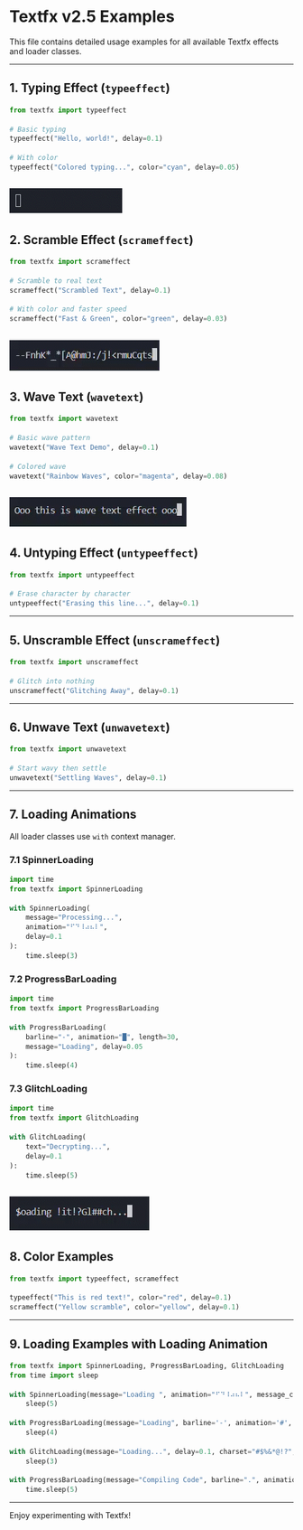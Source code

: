 # Textfx v2.5 Examples

This file contains detailed usage examples for all available Textfx effects and loader classes.

---

## 1. Typing Effect (`typeeffect`)

```python
from textfx import typeeffect

# Basic typing
typeeffect("Hello, world!", delay=0.1)

# With color
typeeffect("Colored typing...", color="cyan", delay=0.05)
```
![Alt text](assets/typee.gif)
---

## 2. Scramble Effect (`scrameffect`)

```python
from textfx import scrameffect

# Scramble to real text
scrameffect("Scrambled Text", delay=0.1)

# With color and faster speed
scrameffect("Fast & Green", color="green", delay=0.03)
```
![Alt text](assets/Scrame.gif)
---

## 3. Wave Text (`wavetext`)

```python
from textfx import wavetext

# Basic wave pattern
wavetext("Wave Text Demo", delay=0.1)

# Colored wave
wavetext("Rainbow Waves", color="magenta", delay=0.08)
```
![Alt text](assets/wave.gif)
---

## 4. Untyping Effect (`untypeeffect`)

```python
from textfx import untypeeffect

# Erase character by character
untypeeffect("Erasing this line...", delay=0.1)
```

---

## 5. Unscramble Effect (`unscrameffect`)

```python
from textfx import unscrameffect

# Glitch into nothing
unscrameffect("Glitching Away", delay=0.1)
```

---

## 6. Unwave Text (`unwavetext`)

```python
from textfx import unwavetext

# Start wavy then settle
unwavetext("Settling Waves", delay=0.1)
```

---

## 7. Loading Animations

All loader classes use `with` context manager.

### 7.1 SpinnerLoading

```python
import time
from textfx import SpinnerLoading

with SpinnerLoading(
    message="Processing...",
    animation="⠋⠙⠸⠴⠦⠇",
    delay=0.1
):
    time.sleep(3)
```

### 7.2 ProgressBarLoading

```python
import time
from textfx import ProgressBarLoading

with ProgressBarLoading(
    barline="-", animation="█", length=30,
    message="Loading", delay=0.05
):
    time.sleep(4)
```

### 7.3 GlitchLoading

```python
import time
from textfx import GlitchLoading

with GlitchLoading(
    text="Decrypting...",
    delay=0.1
):
    time.sleep(5)
```
![Alt text](assets/glitch.gif)
---

## 8. Color Examples


```python
from textfx import typeeffect, scrameffect

typeeffect("This is red text!", color="red", delay=0.1)
scrameffect("Yellow scramble", color="yellow", delay=0.1)
```
---


## 9. Loading Examples with Loading Animation



```python
from textfx import SpinnerLoading, ProgressBarLoading, GlitchLoading
from time import sleep

with SpinnerLoading(message="Loading ", animation="⠋⠙⠸⠴⠦⠇", message_color="red", animation_color="blue", delay=0.1):
    sleep(5)

with ProgressBarLoading(message="Loading", barline='-', animation='#', length=20, message_color="yellow", animation_color=None, barline_color="green", delay=0.1):
    sleep(4)

with GlitchLoading(message="Loading...", delay=0.1, charset="#$%&*@!?", color="blue"):
    sleep(3)

with ProgressBarLoading(message="Compiling Code", barline=".", animation="⚙", length=40, message_color="cyan", animation_color="yellow", barline_color="white", delay=0.07):
    time.sleep(5)


```
---

Enjoy experimenting with Textfx!
